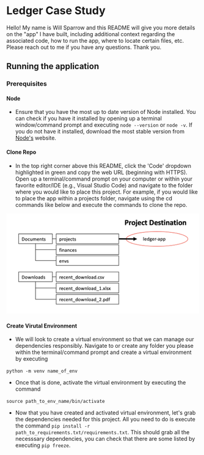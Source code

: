 # Ledger Case Study

Hello! My name is Will Sparrow and this README will give you more details on the "app" I have built, including additional context regarding the associated code, how to run the app, where to locate certain files, etc. Please reach out to me if you have any questions. Thank you.

## Running the application

### Prerequisites
#### Node
* Ensure that you have the most up to date version of Node installed. You can check if you have it installed by opening up a terminal window/command prompt and executing `node --version` or `node -v`. If you do not have it installed, download the most stable version from [Node's](https://nodejs.org/en/) website.

#### Clone Repo
* In the top right corner above this README, click the 'Code' dropdown highlighted in green and copy the web URL (beginning with HTTPS). Open up a terminal/command prompt on your computer or within your favorite editor/IDE (e.g., Visual Studio Code) and navigate to the folder where you would like to place this project. For example, if you would like to place the app within a projects folder, navigate using the cd commands like below and execute the commands to clone the repo.

![test-image](screenshots/file-structure-example.png "Test Description")

#### Create Virutal Environment
* We will look to create a virtual environment so that we can manage our dependencies responsibly. Navigate to or create any folder you please within the terminal/command prompt and create a virtual environment by executing

`python -m venv name_of_env`

* Once that is done, activate the virtual environment by executing the command

`source path_to_env_name/bin/activate`

* Now that you have created and activated virtual environment, let's grab the dependencies needed for this project. All you need to do is execute the command `pip install -r path_to_requirements.txt/requirements.txt`. This should grab all the necesssary dependencies, you can check that there are some listed by executing `pip freeze`.
